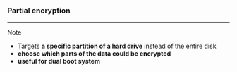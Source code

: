 ### Partial encryption
---
>[!note]
>- Targets **a specific partition of a hard drive** instead of the entire disk
>- **choose which parts of the data could be encrypted** 
>- **useful for dual boot system** 

